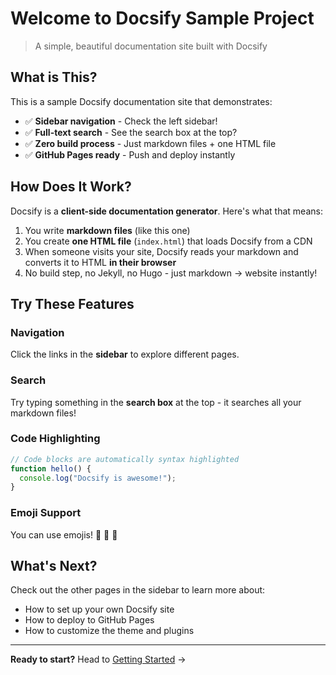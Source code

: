 # Welcome to Docsify Sample Project

> A simple, beautiful documentation site built with Docsify

## What is This?

This is a sample Docsify documentation site that demonstrates:

- ✅ **Sidebar navigation** - Check the left sidebar!
- ✅ **Full-text search** - See the search box at the top?
- ✅ **Zero build process** - Just markdown files + one HTML file
- ✅ **GitHub Pages ready** - Push and deploy instantly

## How Does It Work?

Docsify is a **client-side documentation generator**. Here's what that means:

1. You write **markdown files** (like this one)
2. You create **one HTML file** (`index.html`) that loads Docsify from a CDN
3. When someone visits your site, Docsify reads your markdown and converts it to HTML **in their browser**
4. No build step, no Jekyll, no Hugo - just markdown → website instantly!

## Try These Features

### Navigation
Click the links in the **sidebar** to explore different pages.

### Search
Try typing something in the **search box** at the top - it searches all your markdown files!

### Code Highlighting

```javascript
// Code blocks are automatically syntax highlighted
function hello() {
  console.log("Docsify is awesome!");
}
```

### Emoji Support

You can use emojis! :rocket: :tada: :book:

## What's Next?

Check out the other pages in the sidebar to learn more about:

- How to set up your own Docsify site
- How to deploy to GitHub Pages
- How to customize the theme and plugins

---

**Ready to start?** Head to [Getting Started](getting-started.md) →
